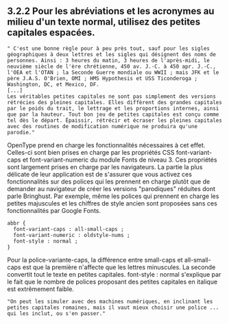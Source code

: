 ## 3.2.2 Pour les abréviations et les acronymes au milieu d'un texte normal, utilisez des petites capitales espacées.

    " C'est une bonne règle pour à peu près tout, sauf pour les sigles géographiques à deux lettres et les sigles qui désignent des noms de personnes. Ainsi : 3 heures du matin, 3 heures de l'après-midi, le neuvième siècle de l'ère chrétienne, 450 av. J.-C. à 450 apr. J.-C., l'OEA et l'OTAN ; la Seconde Guerre mondiale ou WWII ; mais JFK et le père J.A.S. O'Brien, OMI ; HMS Hypothesis et USS Ticonderoga ; Washington, DC, et Mexico, DF.
    [...]
    Les véritables petites capitales ne sont pas simplement des versions rétrécies des pleines capitales. Elles diffèrent des grandes capitales par le poids du trait, le lettrage et les proportions internes, ainsi que par la hauteur. Tout bon jeu de petites capitales est conçu comme tel dès le départ. Épaissir, rétrécir et écraser les pleines capitales avec des routines de modification numérique ne produira qu'une parodie."

OpenType prend en charge les fonctionnalités nécessaires à cet effet. Celles-ci sont bien prises en charge par les propriétés CSS font-variant-caps et font-variant-numeric du module Fonts de niveau 3. Ces propriétés sont largement prises en charge par les navigateurs. La partie la plus délicate de leur application est de s'assurer que vous activez ces fonctionnalités sur des polices qui les prennent en charge plutôt que de demander au navigateur de créer les versions "parodiques" réduites dont parle Bringhust. Par exemple, même les polices qui prennent en charge les petites majuscules et les chiffres de style ancien sont proposées sans ces fonctionnalités par Google Fonts.

```
abbr {
  font-variant-caps : all-small-caps ;
  font-variant-numeric : oldstyle-nums ;
  font-style : normal ;
}
```

Pour la police-variante-caps, la différence entre small-caps et all-small-caps est que la première n'affecte que les lettres minuscules. La seconde convertit tout le texte en petites capitales. font-style : normal s'explique par le fait que le nombre de polices proposant des petites capitales en italique est extrêmement faible.

    "On peut les simuler avec des machines numériques, en inclinant les petites capitales romaines, mais il vaut mieux choisir une police ... qui les inclut, ou s'en passer."